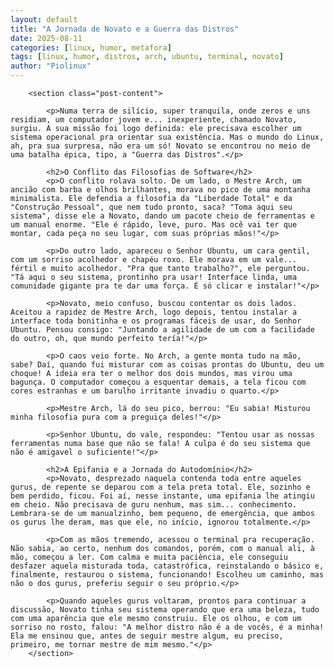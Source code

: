 ```yaml
---
layout: default
title: "A Jornada de Novato e a Guerra das Distros"
date: 2025-08-11
categories: [linux, humor, metafora]
tags: [linux, humor, distros, arch, ubuntu, terminal, novato]
author: "Piolinux"
---
```







    

        <section class="post-content">
           
            <p>Numa terra de silício, super tranquila, onde zeros e uns residiam, um computador jovem e... inexperiente, chamado Novato, surgiu. A sua missão foi logo definida: ele precisava escolher um sistema operacional pra orientar sua existência. Mas o mundo do Linux, ah, pra sua surpresa, não era um só! Novato se encontrou no meio de uma batalha épica, tipo, a "Guerra das Distros".</p>
            
            <h2>O Conflito das Filosofias de Software</h2>
            <p>O conflito rolava solto. De um lado, o Mestre Arch, um ancião com barba e olhos brilhantes, morava no pico de uma montanha minimalista. Ele defendia a filosofia da "Liberdade Total" e da "Construção Pessoal", que nem tudo pronto, saca? "Toma aqui seu sistema", disse ele a Novato, dando um pacote cheio de ferramentas e um manual enorme. "Ele é rápido, leve, puro. Mas ocê vai ter que montar, cada peça no seu lugar, com suas próprias mãos!"</p>
            
            <p>Do outro lado, apareceu o Senhor Ubuntu, um cara gentil, com um sorriso acolhedor e chapéu roxo. Ele morava em um vale... fértil e muito acolhedor. "Pra que tanto trabalho?", ele perguntou. "Tá aqui o seu sistema, prontinho pra usar! Interface linda, uma comunidade gigante pra te dar uma força. É só clicar e instalar!"</p>
            
            <p>Novato, meio confuso, buscou contentar os dois lados. Aceitou a rapidez de Mestre Arch, logo depois, tentou instalar a interface toda bonitinha e os programas fáceis de usar, do Senhor Ubuntu. Pensou consigo: "Juntando a agilidade de um com a facilidade do outro, oh, que mundo perfeito tería!"</p>
            
            <p>O caos veio forte. No Arch, a gente monta tudo na mão, sabe? Daí, quando fui misturar com as coisas prontas do Ubuntu, deu um choque! A ideia era ter o melhor dos dois mundos, mas virou uma bagunça. O computador começou a esquentar demais, a tela ficou com cores estranhas e um barulho irritante invadiu o quarto.</p>
            
            <p>Mestre Arch, lá do seu pico, berrou: "Eu sabia! Misturou minha filosofia pura com a preguiça deles!"</p>
            
            <p>Senhor Ubuntu, do vale, respondeu: "Tentou usar as nossas ferramentas numa base que não se fala! A culpa é do seu sistema que não é amigavel o suficiente!"</p>
            
            <h2>A Epifania e a Jornada do Autodomínio</h2>
            <p>Novato, desprezado naquela contenda toda entre aqueles gurus, de repente se deparou com a tela preta total. Ele, sozinho e bem perdido, ficou. Foi aí, nesse instante, uma epifania lhe atingiu em cheio. Não precisava de guru nenhum, mas sim... conhecimento. Lembrara-se de um manualzinho, bem pequeno, de emergência, que ambos os gurus lhe deram, mas que ele, no início, ignorou totalmente.</p>
            
            <p>Com as mãos tremendo, acessou o terminal pra recuperação. Não sabia, ao certo, nenhum dos comandos, porém, com o manual ali, à mão, começou a ler. Com calma e muita paciência, ele conseguiu desfazer aquela misturada toda, catastrófica, reinstalando o básico e, finalmente, restaurou o sistema, funcionando! Escolheu um caminho, mas não o dos gurus, preferiu seguir o seu próprio.</p>
            
            <p>Quando aqueles gurus voltaram, prontos para continuar a discussão, Novato tinha seu sistema operando que era uma beleza, tudo com uma aparência que ele mesmo construiu. Ele os olhou, e com um sorriso no rosto, falou: "A melhor distro não é a de vocês, é a minha! Ela me ensinou que, antes de seguir mestre algum, eu preciso, primeiro, me tornar mestre de mim mesmo."</p>
        </section>
   

    
    

